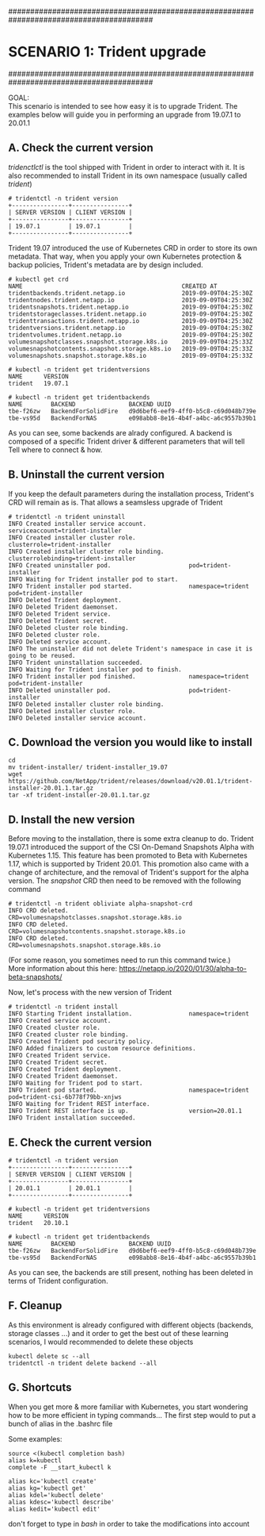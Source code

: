 #########################################################################################
# SCENARIO 1: Trident upgrade
#########################################################################################

GOAL:  
This scenario is intended to see how easy it is to upgrade Trident.
The examples below will guide you in performing an upgrade from 19.07.1 to 20.01.1


## A. Check the current version

*tridenctlctl* is the tool shipped with Trident in order to interact with it.
It is also recommended to install Trident in its own namespace (usually called *trident*)
```
# tridentctl -n trident version 
+----------------+----------------+
| SERVER VERSION | CLIENT VERSION |
+----------------+----------------+
| 19.07.1        | 19.07.1        |
+----------------+----------------+
```

Trident 19.07 introduced the use of Kubernetes CRD in order to store its own metadata.
That way, when you apply your own Kubernetes protection & backup policies, Trident's metadata are by design included.

```
# kubectl get crd
NAME                                             CREATED AT
tridentbackends.trident.netapp.io                2019-09-09T04:25:30Z
tridentnodes.trident.netapp.io                   2019-09-09T04:25:30Z
tridentsnapshots.trident.netapp.io               2019-09-09T04:25:30Z
tridentstorageclasses.trident.netapp.io          2019-09-09T04:25:30Z
tridenttransactions.trident.netapp.io            2019-09-09T04:25:30Z
tridentversions.trident.netapp.io                2019-09-09T04:25:30Z
tridentvolumes.trident.netapp.io                 2019-09-09T04:25:30Z
volumesnapshotclasses.snapshot.storage.k8s.io    2019-09-09T04:25:33Z
volumesnapshotcontents.snapshot.storage.k8s.io   2019-09-09T04:25:33Z
volumesnapshots.snapshot.storage.k8s.io          2019-09-09T04:25:33Z

# kubectl -n trident get tridentversions
NAME      VERSION
trident   19.07.1

# kubectl -n trident get tridentbackends
NAME        BACKEND               BACKEND UUID
tbe-f26zw   BackendForSolidFire   d9d6bef6-eef9-4ff0-b5c8-c69d048b739e
tbe-vs95d   BackendForNAS         e098abb8-8e16-4b4f-a4bc-a6c9557b39b1
```
As you can see, some backends are alrady configured.
A backend is composed of a specific Trident driver & different parameters that will tell Tell where to connect & how.


## B. Uninstall the current version

If you keep the default parameters during the installation process, Trident's CRD will remain as is.
That allows a seamsless upgrade of Trident

```
# tridentctl -n trident uninstall
INFO Created installer service account.            serviceaccount=trident-installer
INFO Created installer cluster role.               clusterrole=trident-installer
INFO Created installer cluster role binding.       clusterrolebinding=trident-installer
INFO Created uninstaller pod.                      pod=trident-installer
INFO Waiting for Trident installer pod to start.
INFO Trident installer pod started.                namespace=trident pod=trident-installer
INFO Deleted Trident deployment.
INFO Deleted Trident daemonset.
INFO Deleted Trident service.
INFO Deleted Trident secret.
INFO Deleted cluster role binding.
INFO Deleted cluster role.
INFO Deleted service account.
INFO The uninstaller did not delete Trident's namespace in case it is going to be reused.
INFO Trident uninstallation succeeded.
INFO Waiting for Trident installer pod to finish.
INFO Trident installer pod finished.               namespace=trident pod=trident-installer
INFO Deleted uninstaller pod.                      pod=trident-installer
INFO Deleted installer cluster role binding.
INFO Deleted installer cluster role.
INFO Deleted installer service account.
```

## C. Download the version you would like to install
```
cd
mv trident-installer/ trident-installer_19.07
wget https://github.com/NetApp/trident/releases/download/v20.01.1/trident-installer-20.01.1.tar.gz
tar -xf trident-installer-20.01.1.tar.gz
```

## D. Install the new version

Before moving to the installation, there is some extra cleanup to do.
Trident 19.07.1 introduced the support of the CSI On-Demand Snapshots Alpha with Kubernetes 1.15.
This feature has been promoted to Beta with Kubernetes 1.17, which is supported by Trident 20.01.
This promotion also came with a change of architecture, and the removal of Trident's support for the alpha version.
The *snapshot* CRD then need to be removed with the following command
```
# tridentctl -n trident obliviate alpha-snapshot-crd
INFO CRD deleted.                                  CRD=volumesnapshotclasses.snapshot.storage.k8s.io
INFO CRD deleted.                                  CRD=volumesnapshotcontents.snapshot.storage.k8s.io
INFO CRD deleted.                                  CRD=volumesnapshots.snapshot.storage.k8s.io
```
(For some reason, you sometimes need to run this command twice.)  
More information about this here: https://netapp.io/2020/01/30/alpha-to-beta-snapshots/

Now, let's process with the new version of Trident
```
# tridentctl -n trident install 
INFO Starting Trident installation.                namespace=trident
INFO Created service account.
INFO Created cluster role.
INFO Created cluster role binding.
INFO Created Trident pod security policy.
INFO Added finalizers to custom resource definitions.
INFO Created Trident service.
INFO Created Trident secret.
INFO Created Trident deployment.
INFO Created Trident daemonset.
INFO Waiting for Trident pod to start.
INFO Trident pod started.                          namespace=trident pod=trident-csi-6b778f79bb-xnjws
INFO Waiting for Trident REST interface.
INFO Trident REST interface is up.                 version=20.01.1
INFO Trident installation succeeded.
```

## E. Check the current version
```
# tridentctl -n trident version
+----------------+----------------+
| SERVER VERSION | CLIENT VERSION |
+----------------+----------------+
| 20.01.1        | 20.01.1        |
+----------------+----------------+

# kubectl -n trident get tridentversions
NAME      VERSION
trident   20.10.1

# kubectl -n trident get tridentbackends
NAME        BACKEND               BACKEND UUID
tbe-f26zw   BackendForSolidFire   d9d6bef6-eef9-4ff0-b5c8-c69d048b739e
tbe-vs95d   BackendForNAS         e098abb8-8e16-4b4f-a4bc-a6c9557b39b1
```
As you can see, the backends are still present, nothing has been deleted in terms of Trident configuration.

## F. Cleanup

As this environment is already configured with different objects (backends, storage classes ...) and it order to get the best out of these learning scenarios, I would recommended to delete these objects

```
kubectl delete sc --all
tridentctl -n trident delete backend --all
```

## G. Shortcuts

When you get more & more familiar with Kubernetes, you start wondering how to be more efficient in typing commands...
The first step would to put a bunch of alias in the .bashrc file

Some examples:
```
source <(kubectl completion bash)
alias k=kubectl
complete -F __start_kubectl k

alias kc='kubectl create'
alias kg='kubectl get'
alias kdel='kubectl delete'
alias kdesc='kubectl describe'
alias kedit='kubectl edit'
```
don't forget to type in _bash_ in order to take the modifications into account